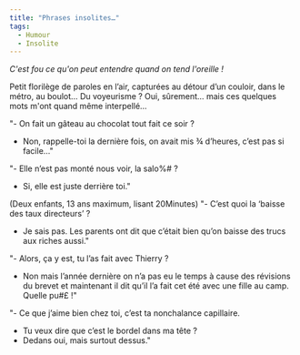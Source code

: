 ```yaml
---
title: "Phrases insolites…"
tags:
  - Humour
  - Insolite
---
```


_C'est fou ce qu'on peut entendre quand on tend l'oreille&nbsp;!_

<!-- more -->

Petit florilège de paroles en l’air, capturées au détour d’un couloir, dans le métro, au boulot… Du voyeurisme&nbsp;? Oui, sûrement… mais ces quelques mots m'ont quand même interpellé…

"- On fait un gâteau au chocolat tout fait ce soir&nbsp;?
- Non, rappelle-toi la dernière fois, on avait mis ¾ d’heures, c’est pas si facile…"

"- Elle n’est pas monté nous voir, la salo%#&nbsp;?
- Si, elle est juste derrière toi."

(Deux enfants, 13 ans maximum, lisant 20Minutes)
"- C’est quoi la ‘baisse des taux directeurs’&nbsp;?
- Je sais pas. Les parents ont dit que c’était bien qu’on baisse des trucs aux riches aussi."

"- Alors, ça y est, tu l’as fait avec Thierry&nbsp;?
- Non mais l’année dernière on n’a pas eu le temps à cause des révisions du brevet et maintenant il dit qu’il l’a fait cet été avec une fille au camp. Quelle pu#£&nbsp;!"

"- Ce que j’aime bien chez toi, c’est ta nonchalance capillaire.
- Tu veux dire que c’est le bordel dans ma tête&nbsp;?
- Dedans oui, mais surtout dessus."